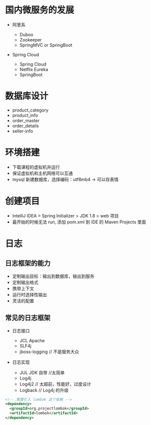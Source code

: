 # 国内微服务的发展
- 阿里系
  - Duboo
  - Zookeeper
  - SpringMVC or SpringBoot

- Spring Cloud
  - Spring Cloud
  - Netflix Eureka
  - SpringBoot

# 数据库设计
- product_category
- product_info
- order_master
- order_details
- seller-info

# 环境搭建
- 下载课程的虚拟机并运行
- 保证虚拟机和主机网络可以互通
- mysql 新建数据库，选择编码：utf8mb4 -> 可以存表情

# 创建项目
- IntelliJ IDEA > Spring Initializer > JDK 1.8 > web 项目
- 最开始的时候无法 run, 添加 pom.xml 到 IDE 的 Maven Projects 里面

# 日志
## 日志框架的能力
- 定制输出目标：输出到数据库，输出到服务
- 定制输出格式
- 携带上下文
- 运行时选择性输出
- 灵活的配置

## 常见的日志框架

  - 日志接口
    - JCL Apache
    - SLF4j
    - jboss-logging   // 不是服务大众

  - 日志实现
    - JUL JDK 自带   //太简单
    - Log4j
    - Log4j2    // 太超前，性能好，过度设计
    - Logback   // Log4j 的升级

```xml
<!-- 需要引入 lombok 这个依赖 -->
<dependency>
  <groupId>org.projectlombok</groupId>
  <artifactId>lombok</artifactId>
</dependency>
```